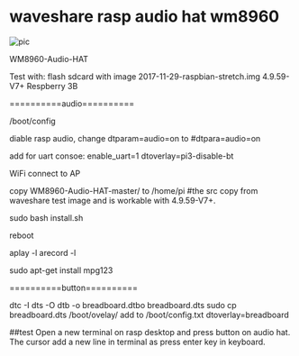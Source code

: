 # waveshare rasp audio hat wm8960

![pic](demo.jpg)

WM8960-Audio-HAT

Test with:
flash sdcard with image 2017-11-29-raspbian-stretch.img
4.9.59-V7+
Respberry 3B

==========audio==========

/boot/config

diable rasp audio, change 
	dtparam=audio=on
to 
	#dtpara=audio=on

add for uart consoe:
	enable_uart=1
	dtoverlay=pi3-disable-bt


WiFi connect to AP

copy WM8960-Audio-HAT-master/ to /home/pi
#the src copy from waveshare test image and is workable with 4.9.59-V7+.

sudo bash install.sh

reboot

aplay -l
arecord -l

sudo apt-get install mpg123

==========button==========

dtc -I dts -O dtb -o breadboard.dtbo breadboard.dts
sudo cp breadboard.dts /boot/ovelay/
add to /boot/config.txt
	dtoverlay=breadboard

##test
Open a new terminal on rasp desktop and press button on audio hat.
The cursor add a new line in terminal as press enter key in keyboard.
